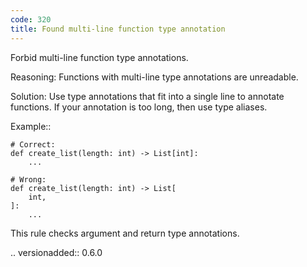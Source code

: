 ```yaml
---
code: 320
title: Found multi-line function type annotation
---
```



Forbid multi-line function type annotations.

Reasoning:
    Functions with multi-line type annotations are unreadable.

Solution:
    Use type annotations that fit into a single line to annotate functions.
    If your annotation is too long, then use type aliases.

Example::

    # Correct:
    def create_list(length: int) -> List[int]:
        ...

    # Wrong:
    def create_list(length: int) -> List[
        int,
    ]:
        ...

This rule checks argument and return type annotations.

.. versionadded:: 0.6.0